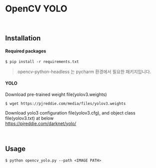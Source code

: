 OpenCV YOLO
============ 

<br>

Installation
----------------
#### Required packages
```
$ pip install -r requirements.txt
```
> opencv-python-headless 는 pycharm 환경에서 필요한 패키지입니다.

#### YOLO
Download pre-trained weight file(yolov3.weights)
```
$ wget https://pjreddie.com/media/files/yolov3.weights
```
Download yolo3 configuration file(yolov3.cfg), and object class file(yolov3.txt) at below <br>
https://pjreddie.com/darknet/yolo/

<br>

Usage
--------------- 
```
$ python opencv_yolo.py --path <IMAGE PATH>
```
